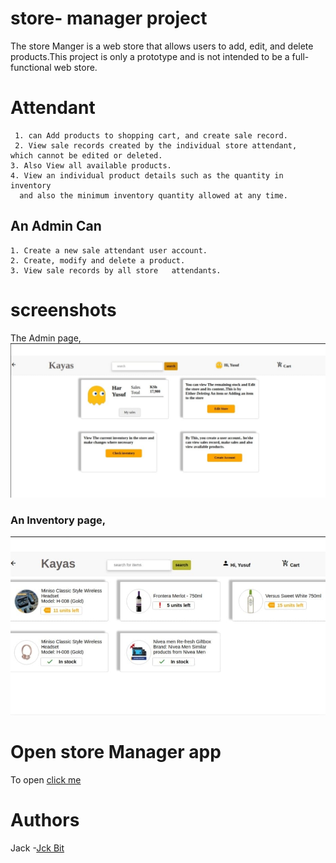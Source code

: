 # store- manager project
 The store Manger is a web store that allows users to add, edit, and delete products.This project is only a prototype and is not intended to be a full-functional web store. 
 # Attendant
 ```
  1. can Add products to shopping cart, and create sale record.
  2. View sale records created by the individual store attendant,      which cannot be edited or deleted.
 3. Also View all available products. 
 4. View an individual product details such as the quantity in     inventory
   and also the minimum inventory quantity allowed at any time. 
```
## An Admin Can 
```
1. Create a new sale attendant user account. 
2. Create, modify and delete a product.
3. View sale records by all store   attendants.
```
# screenshots
 The Admin page,
 ![alternate text](./images%20/admin.jpeg)

### An Inventory page,
 ![alternate text](./images%20/inventory.jpeg)
# Open store Manager app
To open [click me](https://jck-bit.github.io/Level_up/)

# Authors
 Jack -[Jck Bit]()
